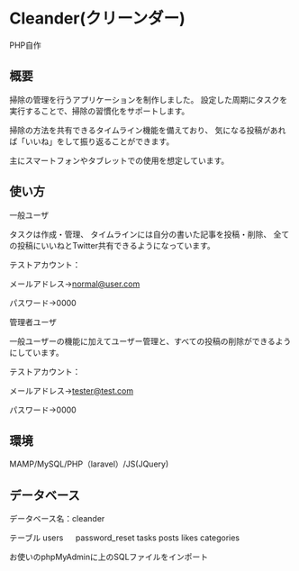 # Cleander(クリーンダー)
PHP自作

## 概要
掃除の管理を行うアプリケーションを制作しました。
設定した周期にタスクを実行することで、掃除の習慣化をサポートします。

掃除の方法を共有できるタイムライン機能を備えており、
気になる投稿があれば「いいね」をして振り返ることができます。

主にスマートフォンやタブレットでの使用を想定しています。

## 使い方
一般ユーザ

タスクは作成・管理、
タイムラインには自分の書いた記事を投稿・削除、
全ての投稿にいいねとTwitter共有できるようになっています。

テストアカウント：

メールアドレス→normal@user.com

パスワード→0000

管理者ユーザ

一般ユーザーの機能に加えてユーザー管理と、すべての投稿の削除ができるようにしています。

テストアカウント：

メールアドレス→tester@test.com

パスワード→0000

## 環境
MAMP/MySQL/PHP（laravel）/JS(JQuery)


## データベース

データベース名：cleander 

テーブル
    users
　    password_reset
    tasks
    posts
    likes
    categories

お使いのphpMyAdminに上のSQLファイルをインポート
